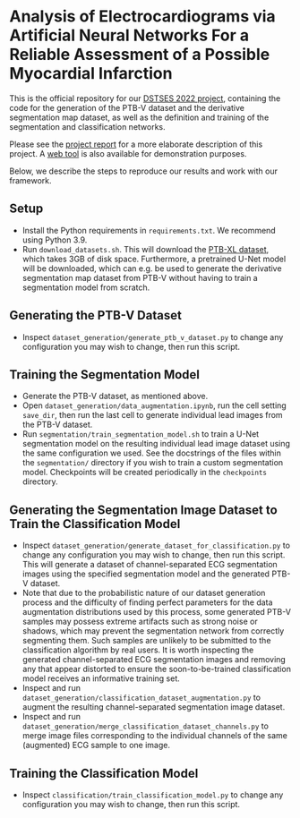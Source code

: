 # Analysis of Electrocardiograms via Artificial Neural Networks For a Reliable Assessment of a Possible Myocardial Infarction

This is the official repository for our [DSTSES 2022 project](https://algvrithm.com/ami-detector/info), containing the code for the generation of the PTB-V dataset and the derivative segmentation map dataset, as well as the definition and training of the segmentation and classification networks.

Please see the [project report](https://algvrithm.com/ami-detector-info) for a more elaborate description of this project. A [web tool](https://algvrithm.com:8080) is also available for demonstration purposes.

Below, we describe the steps to reproduce our results and work with our framework.

## Setup

- Install the Python requirements in `requirements.txt`. We recommend using Python 3.9.
- Run `download_datasets.sh`. This will download the [PTB-XL dataset](https://physionet.org/content/ptb-xl/1.0.1/), which takes 3GB of disk space.
  Furthermore, a pretrained U-Net model will be downloaded, which can e.g. be used to generate the derivative segmentation map dataset from PTB-V without having to train a segmentation model from scratch.

## Generating the PTB-V Dataset

- Inspect `dataset_generation/generate_ptb_v_dataset.py` to change any configuration you may wish to change, then run this script.

## Training the Segmentation Model

- Generate the PTB-V dataset, as mentioned above. 
- Open `dataset_generation/data_augmentation.ipynb`, run the cell setting `save_dir`, then run the last cell to generate individual lead images from the PTB-V dataset.
- Run `segmentation/train_segmentation_model.sh` to train a U-Net segmentation model on the resulting individual lead image dataset using the same configuration we used. See the docstrings of the files within the `segmentation/` directory if you wish to train a custom segmentation model. Checkpoints will be created periodically in the `checkpoints` directory.

## Generating the Segmentation Image Dataset to Train the Classification Model

- Inspect `dataset_generation/generate_dataset_for_classification.py` to change any configuration you may wish to change, then run this script. This will generate a dataset of channel-separated ECG segmentation images using the specified segmentation model and the generated PTB-V dataset.
- Note that due to the probabilistic nature of our dataset generation process and the difficulty of finding perfect parameters for the data augmentation distributions used by this process, some generated PTB-V samples may possess extreme artifacts such as strong noise or shadows, which may prevent the segmentation network from correctly segmenting them. Such samples are unlikely to be submitted to the classification algorithm by real users. It is worth inspecting the generated channel-separated ECG segmentation images and removing any that appear distorted to ensure the soon-to-be-trained classification model receives an informative training set.
- Inspect and run `dataset_generation/classification_dataset_augmentation.py` to augment the resulting channel-separated segmentation image dataset.
- Inspect and run `dataset_generation/merge_classification_dataset_channels.py` to merge image files corresponding to the individual channels of the same (augmented) ECG sample to one image.

## Training the Classification Model
- Inspect `classification/train_classification_model.py` to change any configuration you may wish to change, then run this script.
